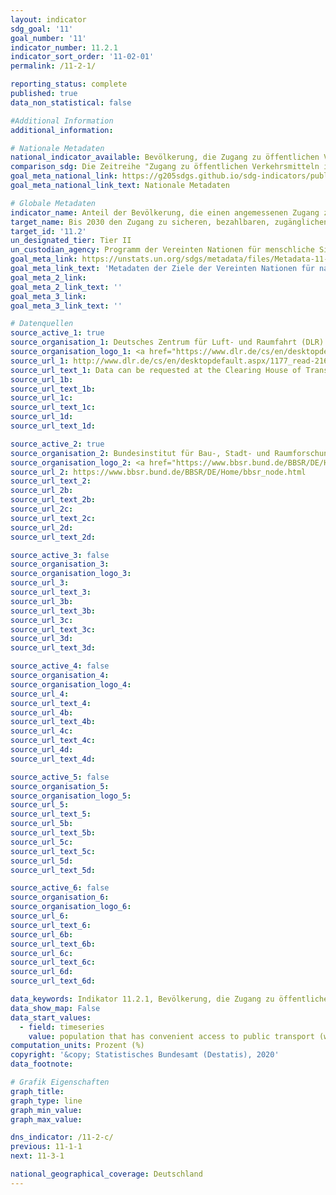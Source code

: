 ```yaml
---
layout: indicator
sdg_goal: '11'
goal_number: '11'
indicator_number: 11.2.1
indicator_sort_order: '11-02-01'
permalink: /11-2-1/

reporting_status: complete
published: true
data_non_statistical: false

#Additional Information
additional_information: 

# Nationale Metadaten
national_indicator_available: Bevölkerung, die Zugang zu öffentlichen Verkehrsmitteln hat (innerhalb von 10 Minuten zu Fuß) <br> Bevölkerung, die Zugang zu öffentlichen Verkehrsmitteln hat (innerhalb von 500 Metern)
comparison_sdg: Die Zeitreihe "Zugang zu öffentlichen Verkehrsmitteln innerhalb von 500 Metern" entspricht den globalen Metadaten. Die Zeitreihe "Zugang zu öffentlichen Verkehrsmitteln innerhalb von 10 Minuten zu Fuß zu erreichen" bietet zusätzliche Informationen.
goal_meta_national_link: https://g205sdgs.github.io/sdg-indicators/public/MetaDe/11.2.1.pdf
goal_meta_national_link_text: Nationale Metadaten

# Globale Metadaten
indicator_name: Anteil der Bevölkerung, die einen angemessenen Zugang zu öffentlichen Verkehrsmitteln hat, nach Geschlecht, Alter und Menschen mit Behinderungen
target_name: Bis 2030 den Zugang zu sicheren, bezahlbaren, zugänglichen und nachhaltigen Verkehrssystemen für alle ermöglichen und die Sicherheit im Straßenverkehr verbessern, insbesondere durch den Ausbau des öffentlichen Verkehrs, mit besonderem Augenmerk auf den Bedürfnissen von Menschen in prekären Situationen, Frauen, Kindern, Menschen mit Behinderungen und älteren Menschen
target_id: '11.2'
un_designated_tier: Tier II
un_custodian_agency: Programm der Vereinten Nationen für menschliche Siedlungen (UN-HABITAT)
goal_meta_link: https://unstats.un.org/sdgs/metadata/files/Metadata-11-02-01.pdf
goal_meta_link_text: 'Metadaten der Ziele der Vereinten Nationen für nachhaltige Entwicklung'
goal_meta_2_link: 
goal_meta_2_link_text: ''
goal_meta_3_link: 
goal_meta_3_link_text: ''

# Datenquellen
source_active_1: true
source_organisation_1: Deutsches Zentrum für Luft- und Raumfahrt (DLR)
source_organisation_logo_1: <a href="https://www.dlr.de/cs/en/desktopdefault.aspx/tabid-669/1177_read-2160/"><img src="https://g205sdgs.github.io/sdg-indicators/public/OrgImgDe/dlr.png" alt="Logo dlr" style="height: 60px; width: 148px"/></a>
source_url_1: http://www.dlr.de/cs/en/desktopdefault.aspx/1177_read-2160/
source_url_text_1: Data can be requested at the Clearing House of Transport Data at the German Aerospace Centre (DLR)
source_url_1b: 
source_url_text_1b: 
source_url_1c: 
source_url_text_1c: 
source_url_1d: 
source_url_text_1d: 

source_active_2: true
source_organisation_2: Bundesinstitut für Bau-, Stadt- und Raumforschung
source_organisation_logo_2: <a href="https://www.bbsr.bund.de/BBSR/DE/Home/bbsr_node.html"><img src="https://g205sdgs.github.io/sdg-indicators/public/OrgImgDe/bbsr.png" alt="Logo bbsr" style="height: 60px; width: 148px"/></a>
source_url_2: https://www.bbsr.bund.de/BBSR/DE/Home/bbsr_node.html
source_url_text_2: 
source_url_2b: 
source_url_text_2b: 
source_url_2c: 
source_url_text_2c: 
source_url_2d: 
source_url_text_2d: 

source_active_3: false
source_organisation_3: 
source_organisation_logo_3: 
source_url_3: 
source_url_text_3: 
source_url_3b: 
source_url_text_3b: 
source_url_3c: 
source_url_text_3c: 
source_url_3d: 
source_url_text_3d: 

source_active_4: false
source_organisation_4: 
source_organisation_logo_4: 
source_url_4: 
source_url_text_4: 
source_url_4b: 
source_url_text_4b: 
source_url_4c: 
source_url_text_4c: 
source_url_4d: 
source_url_text_4d: 

source_active_5: false
source_organisation_5: 
source_organisation_logo_5: 
source_url_5: 
source_url_text_5: 
source_url_5b: 
source_url_text_5b: 
source_url_5c: 
source_url_text_5c: 
source_url_5d: 
source_url_text_5d: 

source_active_6: false
source_organisation_6: 
source_organisation_logo_6: 
source_url_6: 
source_url_text_6: 
source_url_6b: 
source_url_text_6b: 
source_url_6c: 
source_url_text_6c: 
source_url_6d: 
source_url_text_6d: 

data_keywords: Indikator 11.2.1, Bevölkerung, die Zugang zu öffentlichen Verkehrsmitteln hat (innerhalb von 10 Minuten zu Fuß), Bevölkerung, die Zugang zu öffentlichen Verkehrsmitteln hat (innerhalb von 500 Metern), Programm der Vereinten Nationen für menschliche Siedlungen (UN-Habitat)
data_show_map: False
data_start_values: 
  - field: timeseries
    value: population that has convenient access to public transport (within 500 meters) (%)
computation_units: Prozent (%)
copyright: '&copy; Statistisches Bundesamt (Destatis), 2020'
data_footnote: 

# Grafik Eigenschaften
graph_title: 
graph_type: line
graph_min_value: 
graph_max_value: 

dns_indicator: /11-2-c/
previous: 11-1-1
next: 11-3-1

national_geographical_coverage: Deutschland
---
```


